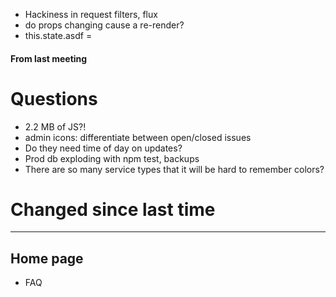 - Hackiness in request filters, flux
- do props changing cause a re-render?
- this.state.asdf =

#### From last meeting


# Questions
- 2.2 MB of JS?!
- admin icons: differentiate between open/closed issues 
- Do they need time of day on updates?
- Prod db exploding with npm test, backups
- There are so many service types that it will be hard to remember colors?

# Changed since last time

------------------

## Home page
- FAQ
